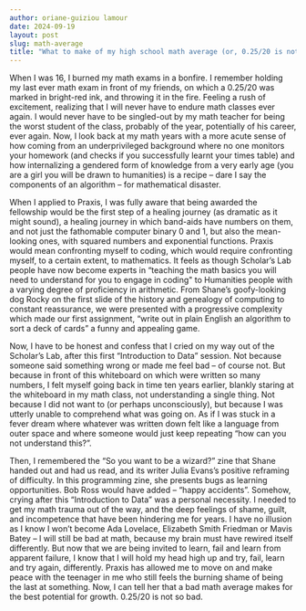 ```yaml
---
author: oriane-guiziou lamour
date: 2024-09-19
layout: post
slug: math-average
title: "What to make of my high school math average (or, 0.25/20 is not so bad)"
---
```

When I was 16, I burned my math exams in a bonfire. I remember holding my last ever math exam in front of my friends, on which a 0.25/20 was marked in bright-red ink, and throwing it in the fire. Feeling a rush of excitement, realizing that I will never have to endure math classes ever again. I would never have to be singled-out by my math teacher for being the worst student of the class, probably of the year, potentially of his career, ever again. Now, I look back at my math years with a more acute sense of how coming from an underprivileged background where no one monitors your homework (and checks if you successfully learnt your times table) and how internalizing a gendered form of knowledge from a very early age (you are a girl you will be drawn to humanities) is a recipe – dare I say the components of an algorithm – for mathematical disaster. 

When I applied to Praxis, I was fully aware that being awarded the fellowship would be the first step of a healing journey (as dramatic as it might sound), a healing journey in which band-aids have numbers on them, and not just the fathomable computer binary 0 and 1, but also the mean-looking ones, with squared numbers and exponential functions. Praxis would mean confronting myself to coding, which would require confronting myself, to a certain extent, to mathematics. It feels as though Scholar’s Lab people have now become experts in “teaching the math basics you will need to understand for you to engage in coding" to Humanities people with a varying degree of proficiency in arithmetic. From Shane’s goofy-looking dog Rocky on the first slide of the history and genealogy of computing to constant reassurance, we were presented with a progressive complexity which made our first assignment, “write out in plain English an algorithm to sort a deck of cards” a funny and appealing game. 

Now, I have to be honest and confess that I cried on my way out of the Scholar’s Lab, after this first “Introduction to Data” session. Not because someone said something wrong or made me feel bad – of course not. But because in front of this whiteboard on which were written so many numbers, I felt myself going back in time ten years earlier, blankly staring at the whiteboard in my math class, not understanding a single thing. Not because I did not want to (or perhaps unconsciously), but because I was utterly unable to comprehend what was going on. As if I was stuck in a fever dream where whatever was written down felt like a language from outer space and where someone would just keep repeating “how can you not understand this?”. 

Then, I remembered the “So you want to be a wizard?” zine that Shane handed out and had us read, and its writer Julia Evans’s positive reframing of difficulty. In this programming zine, she presents bugs as learning opportunities. Bob Ross would have added – “happy accidents”. Somehow, crying after this “Introduction to Data” was a personal necessity. I needed to get my math trauma out of the way, and the deep feelings of shame, guilt, and incompetence that have been hindering me for years. I have no illusion as I know I won’t become Ada Lovelace, Elizabeth Smith Friedman or Mavis Batey – I will still be bad at math, because my brain must have rewired itself differently. But now that we are being invited to learn, fail and learn from apparent failure, I know that I will hold my head high up and try, fail, learn and try again, differently. Praxis has allowed me to move on and make peace with the teenager in me who still feels the burning shame of being the last at something. Now, I can tell her that a bad math average makes for the best potential for growth. 0.25/20 is not so bad.   
